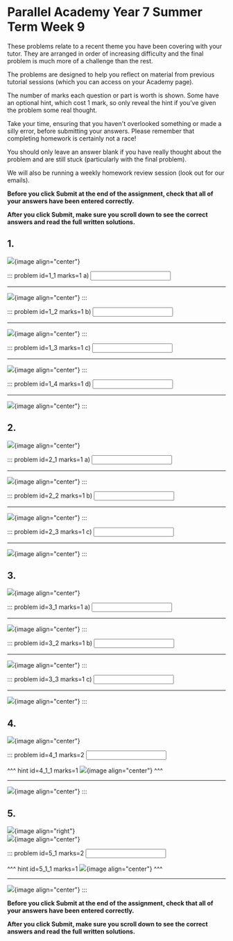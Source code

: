 # Parallel Academy Year 7 Summer Term Week 9

These problems relate to a recent theme you have been covering with your tutor. They are arranged in order of increasing difficulty and the final problem is much more of a challenge than the rest.  

The problems are designed to help you reflect on material from previous tutorial sessions (which you can access on your Academy page).  

The number of marks each question or part is worth is shown. Some have an optional hint, which cost 1 mark, so only reveal the hint if you’ve given the problem some real thought.   

Take your time, ensuring that you haven't overlooked something or made a silly error, before submitting your answers. Please remember that completing homework is certainly not a race!  

You should only leave an answer blank if you have really thought about the problem and are still stuck (particularly with the final problem).  

We will also be running a weekly homework review session (look out for our emails).  

**Before you click Submit at the end of the assignment, check that all of your answers have been entered correctly.** 
  
**After you click Submit, make sure you scroll down to see the correct answers and read the full written solutions.**  


## 1.	
![](/resources/academy-7sum-week-10/q1.png){image align="center"}  

::: problem id=1_1 marks=1
a) <input type="number" solution="36"/>  

---

![](/resources/academy-7sum-week-10/s1a.png){image align="center"}
:::  

::: problem id=1_2 marks=1
b) <input type="number" solution="15"/>  

---

![](/resources/academy-7sum-week-10/s1b.png){image align="center"}
:::  

::: problem id=1_3 marks=1
c) <input type="number" solution="28"/>  

---

![](/resources/academy-7sum-week-10/s1c.png){image align="center"}
:::  

::: problem id=1_4 marks=1
d) <input type="number" solution="121"/>  

---

![](/resources/academy-7sum-week-10/s1d.png){image align="center"}
:::


## 2.
![](/resources/academy-7sum-week-10/q2.png){image align="center"}  

::: problem id=2_1 marks=1
a) <input type="number" solution="324"/>  

---

![](/resources/academy-7sum-week-10/s2a.png){image align="center"}
:::  

::: problem id=2_2 marks=1
b) <input type="number" solution="30"/>  

---

![](/resources/academy-7sum-week-10/s2b.png){image align="center"}
:::  

::: problem id=2_3 marks=1
c) <input type="number" solution="50"/>  

---

![](/resources/academy-7sum-week-10/s2c.png){image align="center"}
::: 


## 3.
![](/resources/academy-7sum-week-10/q3.png){image align="center"}   

::: problem id=3_1 marks=1
a) <input type="number" solution="36"/>  

---

![](/resources/academy-7sum-week-10/s3a.png){image align="center"}
:::  

::: problem id=3_2 marks=1
b) <input type="number" solution="144"/>  

---

![](/resources/academy-7sum-week-10/s3b.png){image align="center"}
::: 

::: problem id=3_3 marks=1
c) <input type="number" solution="432"/>  

---

![](/resources/academy-7sum-week-10/s3c.png){image align="center"}
:::  


## 4.
![](/resources/academy-7sum-week-10/q4.png){image align="center"}  
 
::: problem id=4_1 marks=2
<input type="number" solution="24"/>  

^^^ hint id=4_1_1 marks=1
![](/resources/academy-7sum-week-10/h4.png){image align="center"} 
^^^  

---

![](/resources/academy-7sum-week-10/s4.png){image align="center"}
:::  


## 5.
![](/resources/academy-4-week-2/4-skull.png){image align="right"}  
![](/resources/academy-7sum-week-10/q5.png){image align="center"}  
 
::: problem id=5_1 marks=2
<input type="number" solution="1080"/>  

^^^ hint id=5_1_1 marks=1
![](/resources/academy-7sum-week-10/h5.png){image align="center"} 
^^^  

---

![](/resources/academy-7sum-week-10/s5.png){image align="center"}
::: 

**Before you click Submit at the end of the assignment, check that all of your answers have been entered correctly.** 
  
**After you click Submit, make sure you scroll down to see the correct answers and read the full written solutions.**  